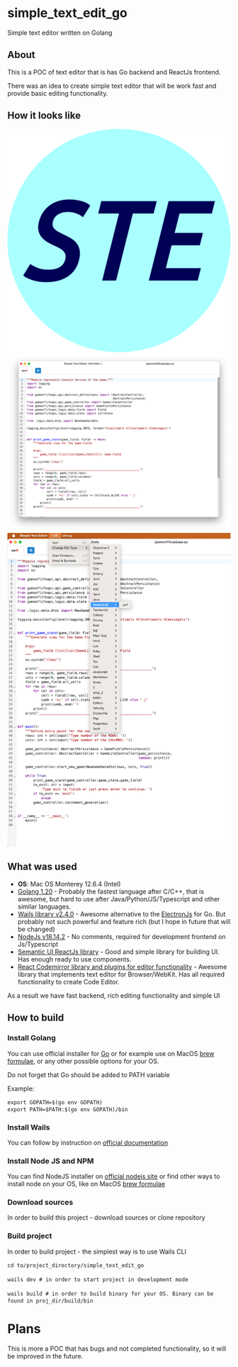 # simple_text_edit_go

Simple text editor written on Golang

## About

This is a POC of text editor that is has Go backend and ReactJs frontend.

There was an idea to create simple text editor that will be work fast and provide basic editing functionality.

## How it looks like

![appicon](docs/appicon.png)
![ui1](docs/screen_1.png)
![ui2](docs/screen_2.png)

## What was used

- **OS**: Mac OS Monterey 12.6.4 (Intel)
- [Golang 1.20](https://golang.google.cn/) - Probably the fastest language after C/C++, that is awesome, but hard to use
  after Java/Python/JS/Typescript and other similar languages.
- [Wails library v2.4.0](https://wails.io/) - Awesome alternative to the [ElectronJs](https://www.electronjs.org/) for
  Go. But probably not such powerful and feature rich (but I hope in future that will be changed)
- [NodeJs v18.14.2](https://nodejs.org/) - No comments, required for development frontend on Js/Typescript
- [Semantic UI ReactJs library](https://react.semantic-ui.com/) - Good and simple library for building UI. Has enough
  ready to use components.
- [React Codemirror library and plugins for editor functionality](https://uiwjs.github.io/react-codemirror/) - Awesome
  library that implements text editor for Browser/WebKit. Has all required functionality to create Code Editor.

As a result we have fast backend, rich editing functionality and simple UI

## How to build

### Install Golang

You can use official installer for [Go](https://golang.google.cn/dl/) or for example use on
MacOS [brew formulae](https://formulae.brew.sh/formula/go), or any other possible options for your OS.

Do not forget that Go should be added to PATH variable

Example:

```shell
export GOPATH=$(go env GOPATH)
export PATH=$PATH:$(go env GOPATH)/bin
```

### Install Wails

You can follow by instruction on [official documentation](https://wails.io/docs/gettingstarted/installation)

### Install Node JS and NPM

You can find NodeJS installer on [official nodejs site](https://nodejs.org/en/download) or find other ways to install
node on your OS, like on MacOS [brew formulae](https://formulae.brew.sh/formula/node)

### Download sources

In order to build this project - download sources or clone repository

### Build project

In order to build project - the simplest way is to use Wails CLI

```shell
cd to/project_directory/simple_text_edit_go

wails dev # in order to start project in development mode

wails build # in order to build binary for your OS. Binary can be found in proj_dir/build/bin
```

# Plans

This is more a POC that has bugs and not completed functionality, so it will be improved in the future. 